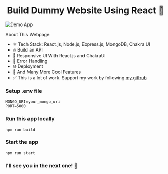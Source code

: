 <h1 align="center">Build Dummy Website Using React 🚀</h1>

![Demo App](https://github.com/burakorkmez/mern-crash-course/blob/master/frontend/public/screenshot-for-readme.png?raw=true)

About This Webpage:

-   ⚛️ Tech Stack: React.js, Node.js, Express.js, MongoDB, Chakra UI
-   🔥 Build an API
-   📱 Responsive UI With React.js and ChakraUI
-   🐞 Error Handling
-   🌐 Deployment
-   🚀 And Many More Cool Features
-   ✅ This is a lot of work. Support my work by following [my github](https://www.github.com/ankush07-in)

### Setup .env file

```shell
MONGO_URI=your_mongo_uri
PORT=5000
```

### Run this app locally

```shell
npm run build
```

### Start the app

```shell
npm run start
```

### I'll see you in the next one! 🚀
